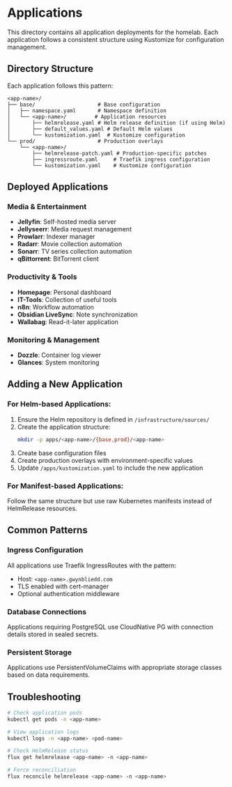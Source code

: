 # Applications

This directory contains all application deployments for the homelab. Each application follows a consistent structure using Kustomize for configuration management.

## Directory Structure

Each application follows this pattern:
```
<app-name>/
├── base/                    # Base configuration
│   ├── namespace.yaml       # Namespace definition
│   └── <app-name>/         # Application resources
│       ├── helmrelease.yaml # Helm release definition (if using Helm)
│       ├── default_values.yaml # Default Helm values
│       └── kustomization.yaml  # Kustomize configuration
└── prod/                    # Production overlays
    └── <app-name>/
        ├── helmrelease-patch.yaml # Production-specific patches
        ├── ingressroute.yaml     # Traefik ingress configuration
        └── kustomization.yaml    # Kustomize configuration
```

## Deployed Applications

### Media & Entertainment
- **Jellyfin**: Self-hosted media server
- **Jellyseerr**: Media request management
- **Prowlarr**: Indexer manager
- **Radarr**: Movie collection automation
- **Sonarr**: TV series collection automation
- **qBittorrent**: BitTorrent client

### Productivity & Tools
- **Homepage**: Personal dashboard
- **IT-Tools**: Collection of useful tools
- **n8n**: Workflow automation
- **Obsidian LiveSync**: Note synchronization
- **Wallabag**: Read-it-later application

### Monitoring & Management
- **Dozzle**: Container log viewer
- **Glances**: System monitoring

## Adding a New Application

### For Helm-based Applications:

1. Ensure the Helm repository is defined in `/infrastructure/sources/`
2. Create the application structure:
   ```bash
   mkdir -p apps/<app-name>/{base,prod}/<app-name>
   ```
3. Create base configuration files
4. Create production overlays with environment-specific values
5. Update `/apps/kustomization.yaml` to include the new application

### For Manifest-based Applications:

Follow the same structure but use raw Kubernetes manifests instead of HelmRelease resources.

## Common Patterns

### Ingress Configuration
All applications use Traefik IngressRoutes with the pattern:
- Host: `<app-name>.gwynbliedd.com`
- TLS enabled with cert-manager
- Optional authentication middleware

### Database Connections
Applications requiring PostgreSQL use CloudNative PG with connection details stored in sealed secrets.

### Persistent Storage
Applications use PersistentVolumeClaims with appropriate storage classes based on data requirements.

## Troubleshooting

```bash
# Check application pods
kubectl get pods -n <app-name>

# View application logs
kubectl logs -n <app-name> <pod-name>

# Check HelmRelease status
flux get helmrelease <app-name> -n <app-name>

# Force reconciliation
flux reconcile helmrelease <app-name> -n <app-name>
```